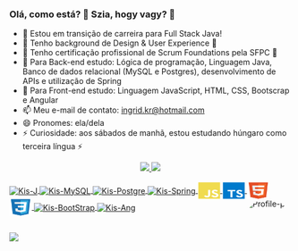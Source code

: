 ### Olá, como está? 👋 Szia, hogy vagy? 👋


- 🔭 Estou em transição de carreira para Full Stack Java!
- 🔭 Tenho background de Design & User Experience 💜
- 🔭 Tenho certificação profissional de Scrum Foundations pela SFPC 💜
- 🌱 Para Back-end estudo: Lógica de programação, Linguagem Java, Banco de dados relacional (MySQL e Postgres), desenvolvimento de APIs e utilização de Spring
- 🌱 Para Front-end estudo: Linguagem JavaScript, HTML, CSS, Bootscrap e Angular
- 📫 Meu e-mail de contato: ingrid.kr@hotmail.com 
- 😄 Pronomes: ela/dela
- ⚡ Curiosidade: aos sábados de manhã, estou estudando húngaro como terceira língua ⚡<br>

<div align="center">
  <a href="https://github.com/ingrid-kis">
  <img height="180em" src="https://github-readme-stats.vercel.app/api?username=ingrid-kis&show_icons=true&theme=dracula&include_all_commits=true&count_private=true"/>
  <img height="180em" src="https://github-readme-stats.vercel.app/api/top-langs/?username=ingrid-kis&layout=compact&langs_count=7&theme=dracula"/>
</div>
  
 <div style="display: inline_block"><br>
   <img align="center" alt="Kis-J" height="30" width="40"
src="https://cdn.jsdelivr.net/gh/devicons/devicon/icons/java/java-original.svg">
   <img align="center" alt="Kis-MySQL" height="30" width="40"
  src="https://cdn.jsdelivr.net/gh/devicons/devicon/icons/mysql/mysql-original.svg">      
    <img align="center" alt="Kis-Postgre" height="30" width="40"  
src="https://cdn.jsdelivr.net/gh/devicons/devicon/icons/postgresql/postgresql-original.svg">    
     <img align="center" alt="Kis-Spring" height="30" width="40"    
src="https://cdn.jsdelivr.net/gh/devicons/devicon/icons/spring/spring-original.svg">
  <img align="center" alt="Kis-Js" height="30" width="40" src="https://raw.githubusercontent.com/devicons/devicon/master/icons/javascript/javascript-plain.svg">
  <img align="center" alt="Kis-Ts" height="30" width="40" src="https://raw.githubusercontent.com/devicons/devicon/master/icons/typescript/typescript-plain.svg">
  <img align="center" alt="Kis-HTML" height="30" width="40" src="https://raw.githubusercontent.com/devicons/devicon/master/icons/html5/html5-original.svg">
  <img align="center" alt="Kis-CSS" height="30" width="40" src="https://raw.githubusercontent.com/devicons/devicon/master/icons/css3/css3-original.svg">
  <img align="center" alt="Kis-BootStrap" height="30" width="40" 
src="https://cdn.jsdelivr.net/gh/devicons/devicon/icons/bootstrap/bootstrap-plain.svg">
   <img align="center" alt="Kis-Ang" height="30" width="40"
src="https://cdn.jsdelivr.net/gh/devicons/devicon/icons/angularjs/angularjs-original.svg">
   <img align="right" alt="Profile-pic" height="150" style="border-radius:50px;" src="https://i.imgur.com/cs47MFt.png">
</div>
                
##     
  
  <div>
    <a href="https://www.linkedin.com/in/ingrid-kis/" target="_blank"><img src="https://img.shields.io/badge/LinkedIn-0077B5?style=for-the-badge&logo=linkedin&logoColor=white" target="_blank"></a>
    <a href="mailto:ingrid.kis93@gmail.com" target="_blank"><img scr="https://img.shields.io/badge/Gmail-D14836?style=for-the-badge&logo=gmail&logoColor=white" target="_blank"></a>
    

  </div>
